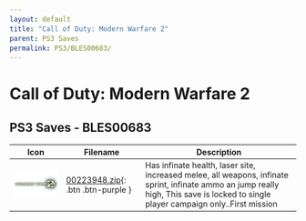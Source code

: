 ```yaml
---
layout: default
title: "Call of Duty: Modern Warfare 2"
parent: PS3 Saves
permalink: PS3/BLES00683/
---
```

# Call of Duty: Modern Warfare 2

## PS3 Saves - BLES00683

| Icon | Filename | Description |
|------|----------|-------------|
| ![Call of Duty: Modern Warfare 2](ICON0.PNG) | [00223948.zip](00223948.zip){: .btn .btn-purple } | Has infinate health, laser site, increased melee, all weapons, infinate sprint, infinate ammo an jump really high, This save is locked to single player campaign only..First mission |

